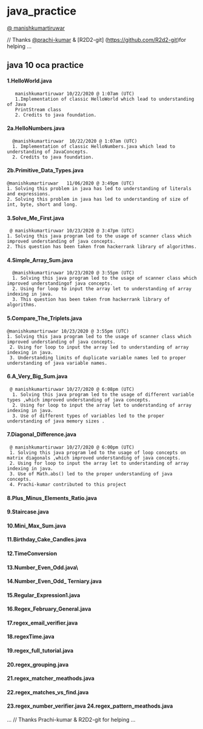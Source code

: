 # java_practice

[@ manishkumartiruwar](https://github.com/manishkumartiruwar)

// Thanks [@prachi-kumar](https://github.com/prachi-kumar) & [R2D2-git] (https://github.com/R2d2-git)for helping ...

## java 10 oca practice

#### 1.HelloWorld.java 
       manishkumartiruwar 10/22/2020 @ 1:07am (UTC) 
       1.Implementation of classic HelloWorld which lead to understanding of Java
       PrintStream class
       2. Credits to java foundation. 
  
 
#### 2a.HelloNumbers.java 
      @manishkumartiruwar  10/22/2020 @ 1:07am (UTC) 
      1. Implementation of classic HelloNumbers.java which lead to understanding of JavaConcepts. 
      2. Credits to java foundation. 

#### 2b.Primitive\_Data\_Types.java 
    @manishkumartiruwar   11/06/2020 @ 3:49pm (UTC) 
    1. Solving this problem in java has led to understanding of literals and expressions.
    2. Solving this problem in java has led to understanding of size of int, byte, short and long.
#### 3.Solve\_Me\_First.java 
     @ manishkumartiruwar 10/23/2020 @ 3:47pm (UTC)
    1. Solving this java program led to the usage of scanner class which improved understanding of java concepts. 
    2. This question has been taken from hackerrank library of algorithms. 
#### 4.Simple\_Array\_Sum.java 
      @manishkumartiruwar 10/23/2020 @ 3:55pm (UTC)
      1. Solving this java program led to the usage of scanner class which improved understandingof java concepts. 
      2. Using for loop to input the array let to understanding of array indexing in java. 
      3. This question has been taken from hackerrank library of algorithms. 
#### 5.Compare\_The\_Triplets.java 
    @manishkumartiruwar 10/23/2020 @ 3:55pm (UTC) 
    1. Solving this java program led to the usage of scanner class which improved understanding of java concepts. 
     2. Using for loop to input the array led to understanding of array indexing in java. 
     3. Understanding limits of duplicate variable names led to proper understanding of java variable names. 
#### 6.A\_Very\_Big\_Sum.java 
     @ manishkumartiruwar 10/27/2020 @ 6:08pm (UTC)
      1. Solving this java program led to the usage of different variable types ,which improved understanding of java concepts. 
      2. Using for loop to input the array let to understanding of array indexing in java. 
      3. Use of different types of variables led to the proper understanding of java memory sizes . 
#### 7.Diagonal\_Difference.java 
     @ manishkumartiruwar 10/27/2020 @ 6:00pm (UTC) 
     1. Solving this java program led to the usage of loop concepts on matrix diagonals ,which improved understanding of java concepts. 
     2. Using for loop to input the array let to understanding of array indexing in java. 
     3. Use of Math.abs() led to the proper understanding of java concepts. 
     4. Prachi-kumar contributed to this project
#### 8.Plus\_Minus\_Elements\_Ratio.java 
#### 9.Staircase.java
#### 10.Mini\_Max\_Sum.java 
#### 11.Birthday\_Cake\_Candles.java 
#### 12.TimeConversion 
#### 13.Number\_Even\_Odd.java\
#### 14.Number\_Even\_Odd\_ Terniary.java 
#### 15.Regular\_Expression1.java
#### 16.Regex\_February\_General.java 
#### 17.regex\_email\_verifier.java
#### 18.regexTime.java 
#### 19.regex\_full\_tutorial.java 
#### 20.regex\_grouping.java
#### 21.regex\_matcher\_meathods.java 
#### 22.regex\_matches\_vs\_find.java
#### 23.regex\_number\_verifier.java 24.regex\_pattern\_meathods.java

... // Thanks Prachi-kumar & R2D2-git for helping ...
